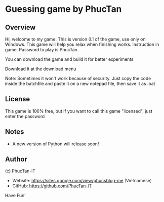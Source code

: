 # Guessing game by PhucTan

## Overview
Hi, welcome to my game. This is version 0.1 of the game, use only on Windows.
This game will help you relax when finishing works. Instruction in game. Password to play is PhucTan.

You can download the game and build it for better experiments

Download it at the download menu

Note: Sometimes it won't work because of security. Just copy the code inside the batchfile and paste it on a new notepad file, then save it as .bat

## License

This game is 100% free, but if you want to call this game "licensed", just enter the password

## Notes
- A new version of Python will release soon!
## Author
(c) PhucTan-IT
- Website: https://sites.google.com/view/phucsblog-me (Vietnamese)
- GitHub: https://github.com/PhucTan-IT

Have Fun!
